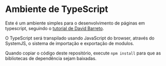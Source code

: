 # Ambiente de TypeScript

Este é um ambiente simples para o desenvolvimento de páginas em typescript, seguindo o [tutorial de David Barreto](http://david-barreto.com/how-to-use-typescript-with-systemjs///#!/usr/bin/env%20node).

O TypeScript será transpilado usando JavaScript do browser, através do SystemJS, o sistema de importação e exportação de modulos.

Quando copiar o código deste repositório, execute ```npm install``` para que as bibliotecas de dependência sejam baixadas.